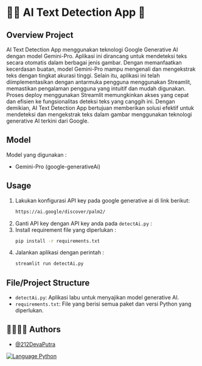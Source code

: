 # 👨‍💼 AI Text Detection App 🤖

## Overview Project
AI Text Detection App menggunakan teknologi Google Generative AI dengan model Gemini-Pro. Aplikasi ini dirancang untuk mendeteksi teks secara otomatis dalam berbagai jenis gambar. Dengan memanfaatkan kecerdasan buatan, model Gemini-Pro mampu mengenali dan mengekstrak teks dengan tingkat akurasi tinggi. Selain itu, aplikasi ini telah diimplementasikan dengan antarmuka pengguna menggunakan Streamlit, memastikan pengalaman pengguna yang intuitif dan mudah digunakan. Proses deploy menggunakan Streamlit memungkinkan akses yang cepat dan efisien ke fungsionalitas deteksi teks yang canggih ini. Dengan demikian, AI Text Detection App bertujuan memberikan solusi efektif untuk mendeteksi dan mengekstrak teks dalam gambar menggunakan teknologi generative AI terkini dari Google.

## Model

Model yang digunakan :
- Gemini-Pro (google-generativeAi)

## Usage

1. Lakukan konfigurasi API key pada google generative ai di link berikut:
   ```bash
   https://ai.google/discover/palm2/
   ```
2. Ganti API key dengan API key anda pada `detectAi.py` :
3. Install requirement file yang diperlukan :
   ```bash
   pip install -r requirements.txt
   ```
4. Jalankan aplikasi dengan perintah :
   ```bash
   streamlit run detectAi.py
   ```

## File/Project Structure
- `detectAi.py`: Aplikasi labu untuk menyajikan model generative AI.
- `requirements.txt`: File yang berisi semua paket dan versi Python yang diperlukan.

## 👩‍💻👩‍💻 Authors

- [@212DevaPutra](https://github.com/212DevaPutra)

<a href="">
  <img alt="Language Python" src="https://img.shields.io/badge/Language-Python-blue" />
</a>